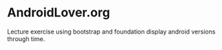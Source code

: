 # AndroidLover.org

Lecture exercise using bootstrap and foundation display android versions through time. 
